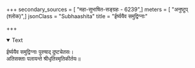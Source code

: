 +++
secondary_sources = [ "महा-सुभाषित-सङ्ग्रहः - 6239",]
meters = [ "अनुष्टुप् (श्लोक)",]
jsonClass = "Subhaashita"
title = "ईर्ष्ययैव समुद्विग्नाः"

+++

<details open><summary>Text</summary>

ईर्ष्ययैव समुद्विग्नाः पुरुषाद् दुष्टचेतसः।  
अतिसक्ताः पलायन्ते श्रीधृतिस्मृतिकीर्तयः॥
</details>
